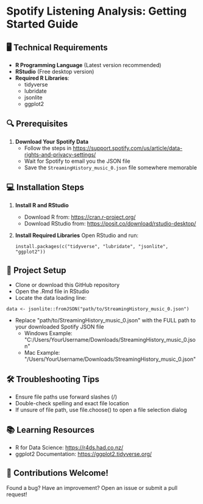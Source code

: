# Spotify Listening Analysis: Getting Started Guide

## 🖥️ Technical Requirements
- **R Programming Language** (Latest version recommended)
- **RStudio** (Free desktop version)
- **Required R Libraries**:
  - tidyverse
  - lubridate
  - jsonlite
  - ggplot2

## 🔍 Prerequisites
1. **Download Your Spotify Data**
   - Follow the steps in https://support.spotify.com/us/article/data-rights-and-privacy-settings/
   - Wait for Spotify to email you the JSON file
   - Save the `StreamingHistory_music_0.json` file somewhere memorable

## 💻 Installation Steps
1. **Install R and RStudio**
   - Download R from: https://cran.r-project.org/
   - Download RStudio from: https://posit.co/download/rstudio-desktop/

2. **Install Required Libraries**
   Open RStudio and run:
   ```
   install.packages(c("tidyverse", "lubridate", "jsonlite", "ggplot2"))
   ```
## 🚀 Project Setup
  - Clone or download this GitHub repository
  - Open the .Rmd file in RStudio
  - Locate the data loading line:
   ```
   data <- jsonlite::fromJSON("path/to/StreamingHistory_music_0.json")
   ```
  - Replace "path/to/StreamingHistory_music_0.json" with the FULL path to your downloaded Spotify JSON file
    - Windows Example: "C:/Users/YourUsername/Downloads/StreamingHistory_music_0.json"
    - Mac Example: "/Users/YourUsername/Downloads/StreamingHistory_music_0.json"

## 🛠️ Troubleshooting Tips
  - Ensure file paths use forward slashes (/)
  - Double-check spelling and exact file location
  - If unsure of file path, use file.choose() to open a file selection dialog

## 📚 Learning Resources
  - R for Data Science: https://r4ds.had.co.nz/
  - ggplot2 Documentation: https://ggplot2.tidyverse.org/

## 🤝 Contributions Welcome!
Found a bug? Have an improvement? Open an issue or submit a pull request!
